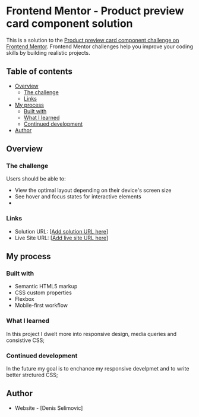 # Frontend Mentor - Product preview card component solution

This is a solution to the [Product preview card component challenge on Frontend Mentor](https://www.frontendmentor.io/challenges/product-preview-card-component-GO7UmttRfa). Frontend Mentor challenges help you improve your coding skills by building realistic projects. 

## Table of contents

- [Overview](#overview)
  - [The challenge](#the-challenge)
  - [Links](#links)
- [My process](#my-process)
  - [Built with](#built-with)
  - [What I learned](#what-i-learned)
  - [Continued development](#continued-development)
- [Author](#author)


## Overview

### The challenge

Users should be able to:

- View the optimal layout depending on their device's screen size
- See hover and focus states for interactive elements
- 
### Links

- Solution URL: [[Add solution URL here](https://github.com/dselimovic02/product-preview-card-component-main/tree/main)]
- Live Site URL: [[Add live site URL here](https://dselimovic02.github.io/product-preview-card-component-main/)]

## My process

### Built with

- Semantic HTML5 markup
- CSS custom properties
- Flexbox
- Mobile-first workflow


### What I learned

In this project I dwelt more into responsive design, media queries and consistive CSS;

### Continued development

In the future my goal is to enchance my responsive develpmet and to write better strctured CSS;

## Author

- Website - [Denis Selimovic]
